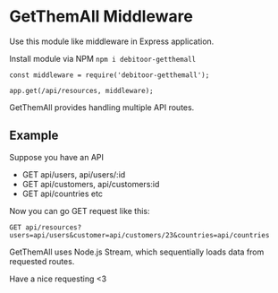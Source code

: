 # GetThemAll Middleware

Use this module like middleware in Express application.

Install module via NPM `npm i debitoor-getthemall`

`const middleware = require('debitoor-getthemall');`

`app.get(/api/resources, middleware);`

GetThemAll provides handling multiple API routes.

## Example

Suppose you have an API
- GET api/users, api/users/:id
- GET api/customers, api/customers:id
- GET api/countries etc

Now you can go GET request like this:

`GET api/resources?users=api/users&customer=api/customers/23&countries=api/countries`

GetThemAll uses Node.js Stream, which sequentially loads data from requested routes.

Have a nice requesting <3
